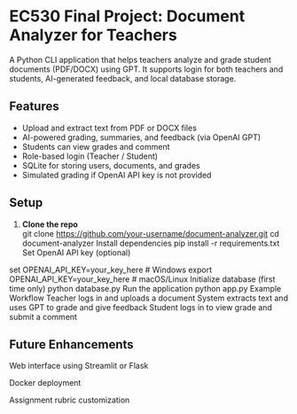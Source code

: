 # EC530 Final Project: Document Analyzer for Teachers

A Python CLI application that helps teachers analyze and grade student documents (PDF/DOCX) using GPT. It supports login for both teachers and students, AI-generated feedback, and local database storage.

## Features
- Upload and extract text from PDF or DOCX files
- AI-powered grading, summaries, and feedback (via OpenAI GPT)
- Students can view grades and comment
- Role-based login (Teacher / Student)
- SQLite for storing users, documents, and grades
- Simulated grading if OpenAI API key is not provided

## Setup

1. **Clone the repo**  
   git clone https://github.com/your-username/document-analyzer.git
   cd document-analyzer
Install dependencies
pip install -r requirements.txt
Set OpenAI API key (optional)

set OPENAI_API_KEY=your_key_here  # Windows
export OPENAI_API_KEY=your_key_here  # macOS/Linux
Initialize database (first time only)
python database.py
Run the application
python app.py
Example Workflow
Teacher logs in and uploads a document
System extracts text and uses GPT to grade and give feedback
Student logs in to view grade and submit a comment

## Future Enhancements

Web interface using Streamlit or Flask

Docker deployment

Assignment rubric customization
